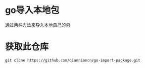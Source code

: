 # go导入本地包
通过两种方法来导入本地自己的包
# 获取此仓库
````
git clone https://github.com/qianniancn/go-import-package.git
````